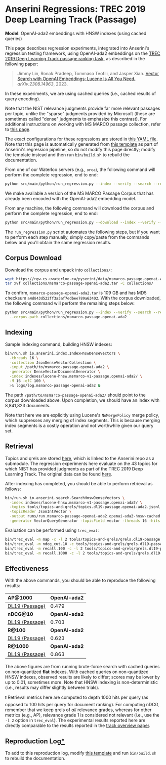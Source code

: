 # Anserini Regressions: TREC 2019 Deep Learning Track (Passage)

**Model**: OpenAI-ada2 embeddings with HNSW indexes (using cached queries)

This page describes regression experiments, integrated into Anserini's regression testing framework, using OpenAI-ada2 embeddings on the [TREC 2019 Deep Learning Track passage ranking task](https://trec.nist.gov/data/deep2019.html), as described in the following paper:

> Jimmy Lin, Ronak Pradeep, Tommaso Teofili, and Jasper Xian. [Vector Search with OpenAI Embeddings: Lucene Is All You Need.](https://arxiv.org/abs/2308.14963) _arXiv:2308.14963_, 2023.

In these experiments, we are using cached queries (i.e., cached results of query encoding).

Note that the NIST relevance judgments provide far more relevant passages per topic, unlike the "sparse" judgments provided by Microsoft (these are sometimes called "dense" judgments to emphasize this contrast).
For additional instructions on working with MS MARCO passage collection, refer to [this page](experiments-msmarco-passage.md).

The exact configurations for these regressions are stored in [this YAML file](../../src/main/resources/regression/dl19-passage.openai-ada2.hnsw.cached.yaml).
Note that this page is automatically generated from [this template](../../src/main/resources/docgen/templates/dl19-passage.openai-ada2.hnsw.cached.template) as part of Anserini's regression pipeline, so do not modify this page directly; modify the template instead and then run `bin/build.sh` to rebuild the documentation.

From one of our Waterloo servers (e.g., `orca`), the following command will perform the complete regression, end to end:

```bash
python src/main/python/run_regression.py --index --verify --search --regression dl19-passage.openai-ada2.hnsw.cached
```

We make available a version of the MS MARCO Passage Corpus that has already been encoded with the OpenAI-ada2 embedding model.

From any machine, the following command will download the corpus and perform the complete regression, end to end:

```bash
python src/main/python/run_regression.py --download --index --verify --search --regression dl19-passage.openai-ada2.hnsw.cached
```

The `run_regression.py` script automates the following steps, but if you want to perform each step manually, simply copy/paste from the commands below and you'll obtain the same regression results.

## Corpus Download

Download the corpus and unpack into `collections/`:

```bash
wget https://rgw.cs.uwaterloo.ca/pyserini/data/msmarco-passage-openai-ada2.tar -P collections/
tar xvf collections/msmarco-passage-openai-ada2.tar -C collections/
```

To confirm, `msmarco-passage-openai-ada2.tar` is 109 GB and has MD5 checksum `a4d843d522ff3a3af7edbee789a63402`.
With the corpus downloaded, the following command will perform the remaining steps below:

```bash
python src/main/python/run_regression.py --index --verify --search --regression dl19-passage.openai-ada2.hnsw.cached \
  --corpus-path collections/msmarco-passage-openai-ada2
```

## Indexing

Sample indexing command, building HNSW indexes:

```bash
bin/run.sh io.anserini.index.IndexHnswDenseVectors \
  -threads 16 \
  -collection JsonDenseVectorCollection \
  -input /path/to/msmarco-passage-openai-ada2 \
  -generator DenseVectorDocumentGenerator \
  -index indexes/lucene-hnsw.msmarco-v1-passage.openai-ada2/ \
  -M 16 -efC 100 \
  >& logs/log.msmarco-passage-openai-ada2 &
```

The path `/path/to/msmarco-passage-openai-ada2/` should point to the corpus downloaded above.
Upon completion, we should have an index with 8,841,823 documents.

Note that here we are explicitly using Lucene's `NoMergePolicy` merge policy, which suppresses any merging of index segments.
This is because merging index segments is a costly operation and not worthwhile given our query set.

## Retrieval

Topics and qrels are stored [here](https://github.com/castorini/anserini-tools/tree/master/topics-and-qrels), which is linked to the Anserini repo as a submodule.
The regression experiments here evaluate on the 43 topics for which NIST has provided judgments as part of the TREC 2019 Deep Learning Track.
The original data can be found [here](https://trec.nist.gov/data/deep2019.html).

After indexing has completed, you should be able to perform retrieval as follows:

```bash
bin/run.sh io.anserini.search.SearchHnswDenseVectors \
  -index indexes/lucene-hnsw.msmarco-v1-passage.openai-ada2/ \
  -topics tools/topics-and-qrels/topics.dl19-passage.openai-ada2.jsonl.gz \
  -topicReader JsonIntVector \
  -output runs/run.msmarco-passage-openai-ada2.openai-ada2-hnsw-cached.topics.dl19-passage.openai-ada2.jsonl.txt \
  -generator VectorQueryGenerator -topicField vector -threads 16 -hits 1000 -efSearch 1000 &
```

Evaluation can be performed using `trec_eval`:

```bash
bin/trec_eval -m map -c -l 2 tools/topics-and-qrels/qrels.dl19-passage.txt runs/run.msmarco-passage-openai-ada2.openai-ada2-hnsw-cached.topics.dl19-passage.openai-ada2.jsonl.txt
bin/trec_eval -m ndcg_cut.10 -c tools/topics-and-qrels/qrels.dl19-passage.txt runs/run.msmarco-passage-openai-ada2.openai-ada2-hnsw-cached.topics.dl19-passage.openai-ada2.jsonl.txt
bin/trec_eval -m recall.100 -c -l 2 tools/topics-and-qrels/qrels.dl19-passage.txt runs/run.msmarco-passage-openai-ada2.openai-ada2-hnsw-cached.topics.dl19-passage.openai-ada2.jsonl.txt
bin/trec_eval -m recall.1000 -c -l 2 tools/topics-and-qrels/qrels.dl19-passage.txt runs/run.msmarco-passage-openai-ada2.openai-ada2-hnsw-cached.topics.dl19-passage.openai-ada2.jsonl.txt
```

## Effectiveness

With the above commands, you should be able to reproduce the following results:

| **AP@1000**                                                                                                  | **OpenAI-ada2**|
|:-------------------------------------------------------------------------------------------------------------|-----------|
| [DL19 (Passage)](https://trec.nist.gov/data/deep2020.html)                                                   | 0.479     |
| **nDCG@10**                                                                                                  | **OpenAI-ada2**|
| [DL19 (Passage)](https://trec.nist.gov/data/deep2020.html)                                                   | 0.703     |
| **R@100**                                                                                                    | **OpenAI-ada2**|
| [DL19 (Passage)](https://trec.nist.gov/data/deep2020.html)                                                   | 0.623     |
| **R@1000**                                                                                                   | **OpenAI-ada2**|
| [DL19 (Passage)](https://trec.nist.gov/data/deep2020.html)                                                   | 0.863     |

The above figures are from running brute-force search with cached queries on non-quantized **flat** indexes.
With cached queries on non-quantized HNSW indexes, observed results are likely to differ; scores may be lower by up to 0.01, sometimes more.
Note that HNSW indexing is non-deterministic (i.e., results may differ slightly between trials).

❗ Retrieval metrics here are computed to depth 1000 hits per query (as opposed to 100 hits per query for document ranking).
For computing nDCG, remember that we keep qrels of _all_ relevance grades, whereas for other metrics (e.g., AP), relevance grade 1 is considered not relevant (i.e., use the `-l 2` option in `trec_eval`).
The experimental results reported here are directly comparable to the results reported in the [track overview paper](https://arxiv.org/abs/2003.07820).

## Reproduction Log[*](reproducibility.md)

To add to this reproduction log, modify [this template](../../src/main/resources/docgen/templates/dl19-passage.openai-ada2.hnsw.cached.template) and run `bin/build.sh` to rebuild the documentation.
